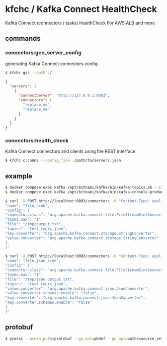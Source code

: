 # kfchc / Kafka Connect HealthCheck

Kafka Connect (connectors / tasks) HealthCheck For AWS ALB and more

## commands

###  connectors:gen_server_config

generating Kafka Connect connectors config.

```bash
$ kfchc gsc --path ./
```

```json
{
  "servers": [
    {
      "connectServer": "http://127.0.0.1:8083",
      "connectors": [
        "replace_me",
        "replace_me"
      ]
    }
  ]
}
```

### connectors:health_check

Kafka Connect connectors and clients using the REST interface.

```bash
$ kfchc c:conns --config_file ./path/to/servers.json
```

## example

```bash
$ docker compose exec kafka /opt/bitnami/kafka/bin/kafka-topics.sh --create --if-not-exists --bootstrap-server kafka:9092 --partitions 1 --replication-factor 1 --topic test_topic_json
$ docker compose exec kafka /opt/bitnami/kafka/bin/kafka-console-producer.sh --topic test_topic_json --bootstrap-server kafka:9092 
```

```bash
$ curl -X POST http://localhost:8083/connectors -H "Content-Type: application/json" -d '{
"name": "file_sink",
"config": {
"connector.class": "org.apache.kafka.connect.file.FileStreamSinkConnector",
"tasks.max": "1",
"file": "/tmp/output.txt",
"topics": "test_topic_json",
"key.converter": "org.apache.kafka.connect.storage.StringConverter",
"value.converter": "org.apache.kafka.connect.storage.StringConverter"
}
}'

$ curl -X POST http://localhost:8083/connectors -H "Content-Type: application/json" -d '{
"name": "file_json_sink",
"config": {
"connector.class": "org.apache.kafka.connect.file.FileStreamSinkConnector",
"tasks.max": "1",
"file": "/tmp/json_output.txt",
"topics": "test_topic_json",
"value.converter": "org.apache.kafka.connect.json.JsonConverter",
"value.converter.schemas.enable": "false",
"key.converter": "org.apache.kafka.connect.json.JsonConverter",
"key.converter.schemas.enable": "false"
}
}'
```

## protobuf

```bash
$ protoc --proto_path=protobuf --go_out=pbdef --go_opt=paths=source_relative protobuf/config.proto
```
